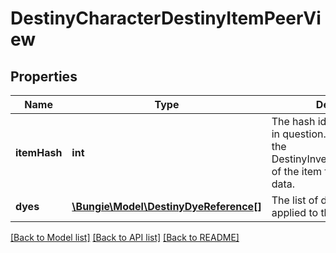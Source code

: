 # DestinyCharacterDestinyItemPeerView

## Properties
Name | Type | Description | Notes
------------ | ------------- | ------------- | -------------
**itemHash** | **int** | The hash identifier of the item in question. Use it to look up the DestinyInventoryItemDefinition of the item for static rendering data. | [optional] 
**dyes** | [**\Bungie\Model\DestinyDyeReference[]**](DestinyDyeReference.md) | The list of dyes that have been applied to this item. | [optional] 

[[Back to Model list]](../README.md#documentation-for-models) [[Back to API list]](../README.md#documentation-for-api-endpoints) [[Back to README]](../README.md)


